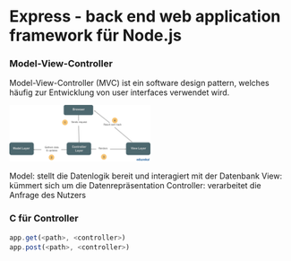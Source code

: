 # Express - back end web application framework für Node.js

### Model-View-Controller

Model-View-Controller (MVC) ist ein software design pattern, welches häufig zur Entwicklung von user interfaces verwendet wird.

<img src="MVC.png" alt="mvc" width="50%">


Model: stellt die Datenlogik bereit und interagiert mit der Datenbank
View: kümmert sich um die Datenrepräsentation
Controller: verarbeitet die Anfrage des Nutzers


### C für Controller

```javascript
app.get(<path>, <controller>)
app.post(<path>, <controller>)
```






